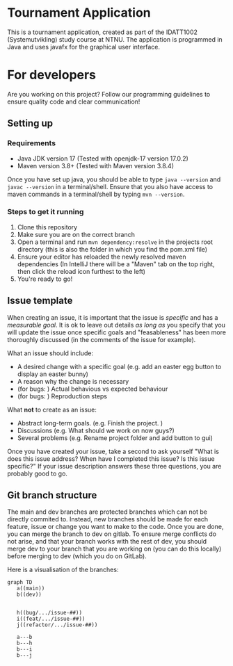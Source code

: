 # Tournament Application
This is a tournament application, created as part of the IDATT1002 (Systemutvikling) study course at NTNU.
The application is programmed in Java and uses javafx for the graphical user interface. 


# For developers
Are you working on this project? Follow our programming guidelines to ensure quality code and clear communication!

## Setting up
### Requirements
- Java JDK version 17 (Tested with openjdk-17 version 17.0.2)
- Maven version 3.8+ (Tested with Maven version 3.8.4)

Once you have set up java, you should be able to type `java --version` and `javac --version` in a terminal/shell.
Ensure that you also have access to maven commands in a terminal/shell by typing `mvn --version`.

### Steps to get it running
1. Clone this repository
2. Make sure you are on the correct branch
3. Open a terminal and run `mvn dependency:resolve` in the projects root directory (this is also the folder in which you find the pom.xml file)
4. Ensure your editor has reloaded the newly resolved maven dependencies (In IntelliJ there will be a "Maven" tab on the top right, then click the reload icon furthest to the left)
5. You're ready to go!


## Issue template
When creating an issue, it is important that the issue is *specific* and has a *measurable goal*. It is ok to leave out details *as long as* you specify that
you will update the issue once specific goals and "feasableness" has been more thoroughly discussed (in the comments of the issue for example).


What an issue should include:
- A desired change with a specific goal (e.g. add an easter egg button to display an easter bunny)
- A reason why the change is necessary
- (for bugs: ) Actual behavious vs expected behaviour
- (for bugs: ) Reproduction steps

What **not** to create as an issue:
- Abstract long-term goals. (e.g. Finish the project. )
- Discussions (e.g. What should we work on now guys?)
- Several problems (e.g. Rename project folder and add button to gui)


Once you have created your issue, take a second to ask yourself "What is does this issue address? When have I completed this issue? Is this issue specific?"
If your issue description answers these three questions, you are probably good to go. 


## Git branch structure
The main and dev branches are protected branches which can not be directly commited to. Instead, new branches should be made for each feature, issue or change you want to
make to the code. Once you are done, you can merge the branch to dev on gitlab. To ensure merge conflicts do not arise, and that your branch works with the rest of dev,
you should merge dev to your branch that you are working on (you can do this locally) before merging to dev (which you do on GitLab). 

Here is a visualisation of the branches:

```mermaid
graph TD
   a((main))
   b((dev))
   
   
   h((bug/.../issue-##))
   i((feat/.../issue-##))
   j((refactor/.../issue-##))
   
   a---b
   b---h
   b---i
   b---j
```
